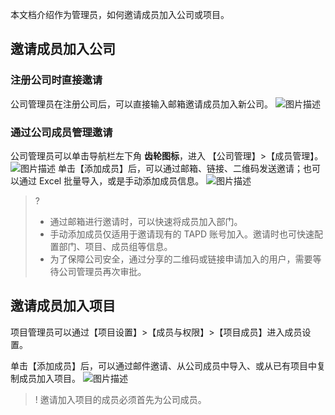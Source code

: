 
本文档介绍作为管理员，如何邀请成员加入公司或项目。


## 邀请成员加入公司

### 注册公司时直接邀请

公司管理员在注册公司后，可以直接输入邮箱邀请成员加入新公司。
![图片描述](https://main.qcloudimg.com/raw/bcd763076f56f22b67e7abbb60931886.png)

 

### 通过公司成员管理邀请

公司管理员可以单击导航栏左下角 **齿轮图标**，进入 【公司管理】>【成员管理】。
![图片描述](https://main.qcloudimg.com/raw/d03fd50fdc20c74b651029dc8b54285d.png)
单击【添加成员】后，可以通过邮箱、链接、二维码发送邀请；也可以通过 Excel 批量导入，或是手动添加成员信息。
![图片描述](https://main.qcloudimg.com/raw/5f70b7a3bf1a1a1676299243fa0d6c14.png)

> ?
> - 通过邮箱进行邀请时，可以快速将成员加入部门。
> - 手动添加成员仅适用于邀请现有的 TAPD 账号加入。邀请时也可快速配置部门、项目、成员组等信息。
> - 为了保障公司安全，通过分享的二维码或链接申请加入的用户，需要等待公司管理员再次审批。


 

## 邀请成员加入项目

项目管理员可以通过【项目设置】>【成员与权限】>【项目成员】进入成员设置。

单击【添加成员】后，可以通过邮件邀请、从公司成员中导入、或从已有项目中复制成员加入项目。
![图片描述](https://main.qcloudimg.com/raw/dd6ca626056694c607221dbff4a25616.png)

> ! 邀请加入项目的成员必须首先为公司成员。
